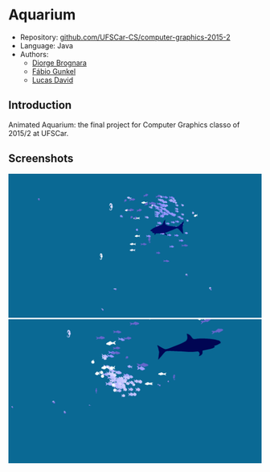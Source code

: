 # Aquarium

* Repository: [github.com/UFSCar-CS/computer-graphics-2015-2](https://github.com/UFSCar-CS/computer-graphics-2015-2)
* Language: Java
* Authors:
  * [Diorge Brognara](https://github.com/diorge)
  * [Fábio Gunkel](https://github.com/Chuckrute)
  * [Lucas David](https://github.com/lucasdavid)

## Introduction

Animated Aquarium: the final project for Computer Graphics classo of 2015/2 at UFSCar.

## Screenshots

![Screenshot 1](https://raw.githubusercontent.com/Comp-UFSCar/computer-graphics/master/aquarium/screenshots/1.png)
![Screenshot 2](https://raw.githubusercontent.com/Comp-UFSCar/computer-graphics/master/aquarium/screenshots/2.png)

